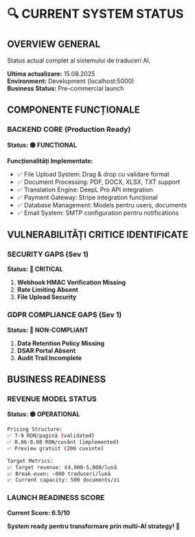 # 🔍 CURRENT SYSTEM STATUS

## OVERVIEW GENERAL
Status actual complet al sistemului de traduceri AI.

**Ultima actualizare:** 15.08.2025  
**Environment:** Development (localhost:5000)  
**Business Status:** Pre-commercial launch  

## COMPONENTE FUNCȚIONALE

### BACKEND CORE (Production Ready)
**Status: 🟢 FUNCTIONAL**

**Funcționalități Implementate:**
- ✅ File Upload System: Drag & drop cu validare format
- ✅ Document Processing: PDF, DOCX, XLSX, TXT support
- ✅ Translation Engine: DeepL Pro API integration
- ✅ Payment Gateway: Stripe integration funcțional
- ✅ Database Management: Models pentru users, documents
- ✅ Email System: SMTP configuration pentru notifications

## VULNERABILITĂȚI CRITICE IDENTIFICATE

### SECURITY GAPS (Sev 1)
**Status: 🔴 CRITICAL**

1. **Webhook HMAC Verification Missing**
2. **Rate Limiting Absent**
3. **File Upload Security**

### GDPR COMPLIANCE GAPS (Sev 1)
**Status: 🔴 NON-COMPLIANT**

1. **Data Retention Policy Missing**
2. **DSAR Portal Absent**
3. **Audit Trail Incomplete**

## BUSINESS READINESS

### REVENUE MODEL STATUS
**Status: 🟢 OPERATIONAL**

```bash
Pricing Structure:
✅ 7-9 RON/pagină (validated)
✅ 0.06-0.08 RON/cuvânt (implemented)
✅ Preview gratuit (200 cuvinte)

Target Metrics:
📈 Target revenue: €4,000-5,000/lună
📈 Break-even: ~800 traduceri/lună
📈 Current capacity: 500 documents/zi
```

### LAUNCH READINESS SCORE
**Current Score: 6.5/10**

**System ready pentru transformare prin multi-AI strategy! 🚀**